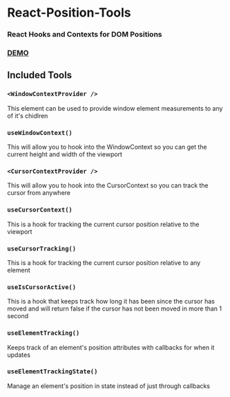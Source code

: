 # React-Position-Tools

### React Hooks and Contexts for DOM Positions

### [DEMO](https://react-position-tools.vercel.app/)

## Included Tools

### `<WindowContextProvider />`

This element can be used to provide window element measurements to any of it's chidlren

### `useWindowContext()`

This will allow you to hook into the WindowContext so you can get the current height and width of the viewport

### `<CursorContextProvider />`

This will allow you to hook into the CursorContext so you can track the cursor from anywhere

### `useCursorContext()`

This is a hook for tracking the current cursor position relative to the viewport

### `useCursorTracking()`

This is a hook for tracking the current cursor position relative to any element

### `useIsCursorActive()`

This is a hook that keeps track how long it has been since the cursor has moved and will return false if the cursor has not been moved in more than 1 second

### `useElementTracking()`

Keeps track of an element's position attributes with callbacks for when it updates

### `useElementTrackingState()`

Manage an element's position in state instead of just through callbacks

